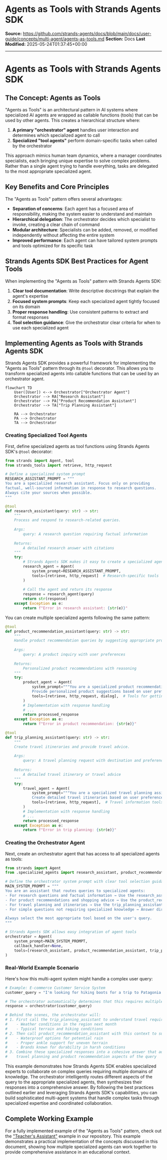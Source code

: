 # Agents as Tools with Strands Agents SDK

**Source:** https://github.com/strands-agents/docs/blob/main/docs/user-guide/concepts/multi-agent/agents-as-tools.md
**Section:** Docs
**Last Modified:** 2025-05-24T01:37:45+00:00

---

# Agents as Tools with Strands Agents SDK

## The Concept: Agents as Tools

"Agents as Tools" is an architectural pattern in AI systems where specialized AI agents are wrapped as callable functions (tools) that can be used by other agents. This creates a hierarchical structure where:

1. **A primary "orchestrator" agent** handles user interaction and determines which specialized agent to call
2. **Specialized "tool agents"** perform domain-specific tasks when called by the orchestrator

This approach mimics human team dynamics, where a manager coordinates specialists, each bringing unique expertise to solve complex problems. Rather than a single agent trying to handle everything, tasks are delegated to the most appropriate specialized agent.

## Key Benefits and Core Principles

The "Agents as Tools" pattern offers several advantages:

- **Separation of concerns**: Each agent has a focused area of responsibility, making the system easier to understand and maintain
- **Hierarchical delegation**: The orchestrator decides which specialist to invoke, creating a clear chain of command
- **Modular architecture**: Specialists can be added, removed, or modified independently without affecting the entire system
- **Improved performance**: Each agent can have tailored system prompts and tools optimized for its specific task

## Strands Agents SDK Best Practices for Agent Tools

When implementing the "Agents as Tools" pattern with Strands Agents SDK:

1. **Clear tool documentation**: Write descriptive docstrings that explain the agent's expertise
2. **Focused system prompts**: Keep each specialized agent tightly focused on its domain
3. **Proper response handling**: Use consistent patterns to extract and format responses
4. **Tool selection guidance**: Give the orchestrator clear criteria for when to use each specialized agent

## Implementing Agents as Tools with Strands Agents SDK

Strands Agents SDK provides a powerful framework for implementing the "Agents as Tools" pattern through its `@tool` decorator. This allows you to transform specialized agents into callable functions that can be used by an orchestrator agent.

```mermaid
flowchart TD
    User([User]) <--> Orchestrator["Orchestrator Agent"]
    Orchestrator --> RA["Research Assistant"]
    Orchestrator --> PA["Product Recommendation Assistant"]
    Orchestrator --> TA["Trip Planning Assistant"]
    
    RA --> Orchestrator
    PA --> Orchestrator
    TA --> Orchestrator
```

### Creating Specialized Tool Agents

First, define specialized agents as tool functions using Strands Agents SDK's `@tool` decorator:

```python
from strands import Agent, tool
from strands_tools import retrieve, http_request

# Define a specialized system prompt
RESEARCH_ASSISTANT_PROMPT = """
You are a specialized research assistant. Focus only on providing
factual, well-sourced information in response to research questions.
Always cite your sources when possible.
"""

@tool
def research_assistant(query: str) -> str:
    """
    Process and respond to research-related queries.
    
    Args:
        query: A research question requiring factual information
        
    Returns:
        A detailed research answer with citations
    """
    try:
        # Strands Agents SDK makes it easy to create a specialized agent
        research_agent = Agent(
            system_prompt=RESEARCH_ASSISTANT_PROMPT,
            tools=[retrieve, http_request]  # Research-specific tools
        )
        
        # Call the agent and return its response
        response = research_agent(query)
        return str(response)
    except Exception as e:
        return f"Error in research assistant: {str(e)}"
```

You can create multiple specialized agents following the same pattern:

```python
@tool
def product_recommendation_assistant(query: str) -> str:
    """
    Handle product recommendation queries by suggesting appropriate products.
    
    Args:
        query: A product inquiry with user preferences
        
    Returns:
        Personalized product recommendations with reasoning
    """
    try:
        product_agent = Agent(
            system_prompt="""You are a specialized product recommendation assistant.
            Provide personalized product suggestions based on user preferences.""",
            tools=[retrieve, http_request, dialog],  # Tools for getting product data
        )
        # Implementation with response handling
        # ...
        return processed_response
    except Exception as e:
        return f"Error in product recommendation: {str(e)}"

@tool
def trip_planning_assistant(query: str) -> str:
    """
    Create travel itineraries and provide travel advice.
    
    Args:
        query: A travel planning request with destination and preferences
        
    Returns:
        A detailed travel itinerary or travel advice
    """
    try:
        travel_agent = Agent(
            system_prompt="""You are a specialized travel planning assistant.
            Create detailed travel itineraries based on user preferences.""",
            tools=[retrieve, http_request],  # Travel information tools
        )
        # Implementation with response handling
        # ...
        return processed_response
    except Exception as e:
        return f"Error in trip planning: {str(e)}"
```

### Creating the Orchestrator Agent

Next, create an orchestrator agent that has access to all specialized agents as tools:

```python
from strands import Agent
from .specialized_agents import research_assistant, product_recommendation_assistant, trip_planning_assistant

# Define the orchestrator system prompt with clear tool selection guidance
MAIN_SYSTEM_PROMPT = """
You are an assistant that routes queries to specialized agents:
- For research questions and factual information → Use the research_assistant tool
- For product recommendations and shopping advice → Use the product_recommendation_assistant tool
- For travel planning and itineraries → Use the trip_planning_assistant tool
- For simple questions not requiring specialized knowledge → Answer directly

Always select the most appropriate tool based on the user's query.
"""

# Strands Agents SDK allows easy integration of agent tools
orchestrator = Agent(
    system_prompt=MAIN_SYSTEM_PROMPT,
    callback_handler=None,
    tools=[research_assistant, product_recommendation_assistant, trip_planning_assistant]
)
```

### Real-World Example Scenario

Here's how this multi-agent system might handle a complex user query:

```python
# Example: E-commerce Customer Service System
customer_query = "I'm looking for hiking boots for a trip to Patagonia next month"

# The orchestrator automatically determines that this requires multiple specialized agents
response = orchestrator(customer_query)

# Behind the scenes, the orchestrator will:
# 1. First call the trip_planning_assistant to understand travel requirements for Patagonia
#    - Weather conditions in the region next month
#    - Typical terrain and hiking conditions
# 2. Then call product_recommendation_assistant with this context to suggest appropriate boots
#    - Waterproof options for potential rain
#    - Proper ankle support for uneven terrain
#    - Brands known for durability in harsh conditions
# 3. Combine these specialized responses into a cohesive answer that addresses both the
#    travel planning and product recommendation aspects of the query
```

This example demonstrates how Strands Agents SDK enables specialized experts to collaborate on complex queries requiring multiple domains of knowledge. The orchestrator intelligently routes different aspects of the query to the appropriate specialized agents, then synthesizes their responses into a comprehensive answer. By following the best practices outlined earlier and leveraging Strands Agents SDK's capabilities, you can build sophisticated multi-agent systems that handle complex tasks through specialized expertise and coordinated collaboration.

## Complete Working Example

For a fully implemented example of the "Agents as Tools" pattern, check out the ["Teacher's Assistant"](https://github.com/strands-agents/docs/blob/main/docs/examples/python/multi_agent_example/multi_agent_example.md) example in our repository. This example demonstrates a practical implementation of the concepts discussed in this document, showing how multiple specialized agents can work together to provide comprehensive assistance in an educational context.
